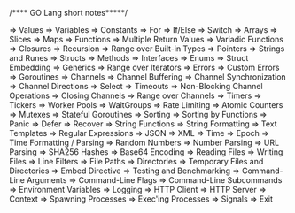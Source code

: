 /**** GO Lang short notes*****/

=> Values
=> Variables
=> Constants
=> For
=> If/Else
=> Switch
=> Arrays
=> Slices
=> Maps
=> Functions
=> Multiple Return Values
=> Variadic Functions
=> Closures
=> Recursion
=> Range over Built-in Types
=> Pointers
=> Strings and Runes
=> Structs
=> Methods
=> Interfaces
=> Enums
=> Struct Embedding
=> Generics
=> Range over Iterators
=> Errors
=> Custom Errors
=> Goroutines
=> Channels
=> Channel Buffering
=> Channel Synchronization
=> Channel Directions
=> Select
=> Timeouts
=> Non-Blocking Channel Operations
=> Closing Channels
=> Range over Channels
=> Timers
=> Tickers
=> Worker Pools
=> WaitGroups
=> Rate Limiting
=> Atomic Counters
=> Mutexes
=> Stateful Goroutines
=> Sorting
=> Sorting by Functions
=> Panic
=> Defer
=> Recover
=> String Functions
=> String Formatting
=> Text Templates
=> Regular Expressions
=> JSON
=> XML
=> Time
=> Epoch
=> Time Formatting / Parsing
=> Random Numbers
=> Number Parsing
=> URL Parsing
=> SHA256 Hashes
=> Base64 Encoding
=> Reading Files
=> Writing Files
=> Line Filters
=> File Paths
=> Directories
=> Temporary Files and Directories
=> Embed Directive
=> Testing and Benchmarking
=> Command-Line Arguments
=> Command-Line Flags
=> Command-Line Subcommands
=> Environment Variables
=> Logging
=> HTTP Client
=> HTTP Server
=> Context
=> Spawning Processes
=> Exec'ing Processes
=> Signals
=> Exit